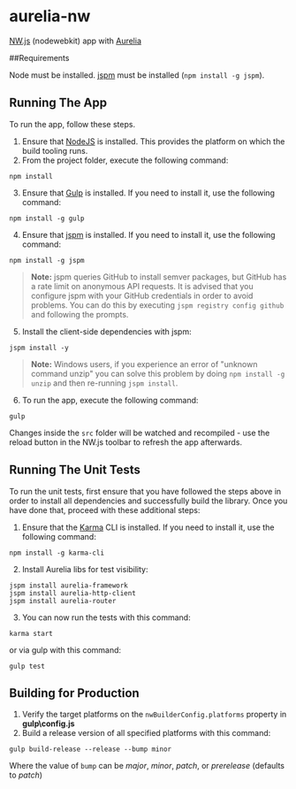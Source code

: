 # aurelia-nw
[NW.js](https://github.com/nwjs/nw.js/) (nodewebkit) app with [Aurelia](http://aurelia.io/)


##Requirements

Node must be installed. [jspm](http://jspm.io/) must be installed (`npm install -g jspm`).

## Running The App

To run the app, follow these steps.

1. Ensure that [NodeJS](http://nodejs.org/) is installed. This provides the platform on which the build tooling runs.
2. From the project folder, execute the following command:

  ```shell
  npm install
  ```
3. Ensure that [Gulp](http://gulpjs.com/) is installed. If you need to install it, use the following command:

  ```shell
  npm install -g gulp
  ```
4. Ensure that [jspm](http://jspm.io/) is installed. If you need to install it, use the following command:

  ```shell
  npm install -g jspm
  ```
  > **Note:** jspm queries GitHub to install semver packages, but GitHub has a rate limit on anonymous API requests. It is advised that you configure jspm with your GitHub credentials in order to avoid problems. You can do this by executing `jspm registry config github` and following the prompts.
5. Install the client-side dependencies with jspm:

  ```shell
  jspm install -y
  ```
  >**Note:** Windows users, if you experience an error of "unknown command unzip" you can solve this problem by doing `npm install -g unzip` and then re-running `jspm install`.
6. To run the app, execute the following command:

  ```shell
  gulp
  ```
  
  Changes inside the `src` folder will be watched and recompiled - use the reload button in the NW.js toolbar to refresh the app afterwards.

## Running The Unit Tests

To run the unit tests, first ensure that you have followed the steps above in order to install all dependencies and successfully build the library. Once you have done that, proceed with these additional steps:

1. Ensure that the [Karma](http://karma-runner.github.io/) CLI is installed. If you need to install it, use the following command:

  ```shell
  npm install -g karma-cli
  ```
2. Install Aurelia libs for test visibility:

```shell
jspm install aurelia-framework
jspm install aurelia-http-client
jspm install aurelia-router
```
3. You can now run the tests with this command:

  ```shell
  karma start
  ```
  
  or via gulp with this command:
  
  ```shell
  gulp test
  ```
  
  
## Building for Production

1. Verify the target platforms on the `nwBuilderConfig.platforms` property in **gulp\config.js**
2. Build a release version of all specified platforms with this command:

  ```shell
  gulp build-release --release --bump minor
  ```
  
  Where the value of `bump` can be *major*, *minor*, *patch*, or *prerelease* (defaults to *patch*)
